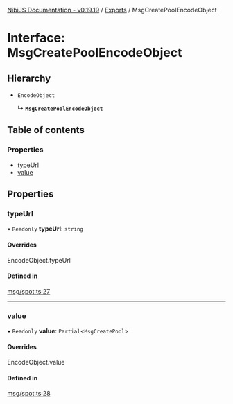 [NibiJS Documentation - v0.19.19](../intro.md) / [Exports](../modules.md) / MsgCreatePoolEncodeObject

# Interface: MsgCreatePoolEncodeObject

## Hierarchy

- `EncodeObject`

  ↳ **`MsgCreatePoolEncodeObject`**

## Table of contents

### Properties

- [typeUrl](MsgCreatePoolEncodeObject.md#typeurl)
- [value](MsgCreatePoolEncodeObject.md#value)

## Properties

### typeUrl

• `Readonly` **typeUrl**: `string`

#### Overrides

EncodeObject.typeUrl

#### Defined in

[msg/spot.ts:27](https://github.com/NibiruChain/ts-sdk/blob/6a4b668/packages/nibijs/src/msg/spot.ts#L27)

___

### value

• `Readonly` **value**: `Partial`<`MsgCreatePool`\>

#### Overrides

EncodeObject.value

#### Defined in

[msg/spot.ts:28](https://github.com/NibiruChain/ts-sdk/blob/6a4b668/packages/nibijs/src/msg/spot.ts#L28)

